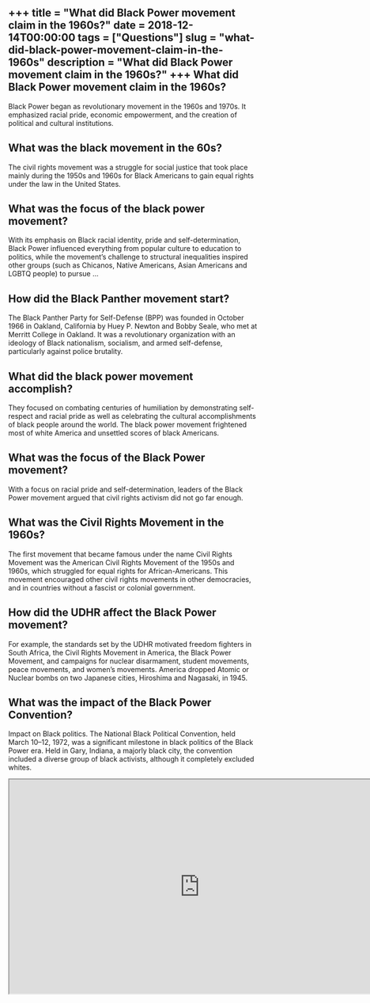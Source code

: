 +++
title = "What did Black Power movement claim in the 1960s?"
date = 2018-12-14T00:00:00
tags = ["Questions"]
slug = "what-did-black-power-movement-claim-in-the-1960s"
description = "What did Black Power movement claim in the 1960s?"
+++
What did Black Power movement claim in the 1960s?
-------------------------------------------------

Black Power began as revolutionary movement in the 1960s and 1970s. It emphasized racial pride, economic empowerment, and the creation of political and cultural institutions.

What was the black movement in the 60s?
---------------------------------------

The civil rights movement was a struggle for social justice that took place mainly during the 1950s and 1960s for Black Americans to gain equal rights under the law in the United States.

What was the focus of the black power movement?
-----------------------------------------------

With its emphasis on Black racial identity, pride and self-determination, Black Power influenced everything from popular culture to education to politics, while the movement’s challenge to structural inequalities inspired other groups (such as Chicanos, Native Americans, Asian Americans and LGBTQ people) to pursue …

How did the Black Panther movement start?
-----------------------------------------

The Black Panther Party for Self-Defense (BPP) was founded in October 1966 in Oakland, California by Huey P. Newton and Bobby Seale, who met at Merritt College in Oakland. It was a revolutionary organization with an ideology of Black nationalism, socialism, and armed self-defense, particularly against police brutality.

What did the black power movement accomplish?
---------------------------------------------

They focused on combating centuries of humiliation by demonstrating self-respect and racial pride as well as celebrating the cultural accomplishments of black people around the world. The black power movement frightened most of white America and unsettled scores of black Americans.

What was the focus of the Black Power movement?
-----------------------------------------------

With a focus on racial pride and self-determination, leaders of the Black Power movement argued that civil rights activism did not go far enough.

What was the Civil Rights Movement in the 1960s?
------------------------------------------------

The first movement that became famous under the name Civil Rights Movement was the American Civil Rights Movement of the 1950s and 1960s, which struggled for equal rights for African-Americans. This movement encouraged other civil rights movements in other democracies, and in countries without a fascist or colonial government.

How did the UDHR affect the Black Power movement?
-------------------------------------------------

For example, the standards set by the UDHR motivated freedom fighters in South Africa, the Civil Rights Movement in America, the Black Power Movement, and campaigns for nuclear disarmament, student movements, peace movements, and women’s movements. America dropped Atomic or Nuclear bombs on two Japanese cities, Hiroshima and Nagasaki, in 1945.

What was the impact of the Black Power Convention?
--------------------------------------------------

Impact on Black politics. The National Black Political Convention, held March 10–12, 1972, was a significant milestone in black politics of the Black Power era. Held in Gary, Indiana, a majorly black city, the convention included a diverse group of black activists, although it completely excluded whites.

<iframe allow="accelerometer; autoplay; clipboard-write; encrypted-media; gyroscope; picture-in-picture" allowfullscreen="" class="__youtube_prefs__  epyt-is-override  no-lazyload" data-no-lazy="1" data-origheight="433" data-origwidth="770" data-skipgform_ajax_framebjll="" height="433" id="_ytid_70977" loading="lazy" src="https://www.youtube.com/embed/OE6oS_3HSlM?enablejsapi=1&autoplay=0&cc_load_policy=0&cc_lang_pref=&iv_load_policy=1&loop=0&modestbranding=0&rel=1&fs=1&playsinline=0&autohide=2&theme=dark&color=red&controls=1&" title="YouTube player" width="770"></iframe>